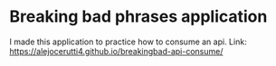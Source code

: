 # Breaking bad phrases application
I made this application to practice how to consume an api.
Link: https://alejocerutti4.github.io/breakingbad-api-consume/
